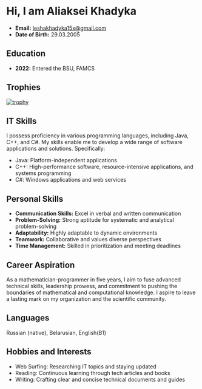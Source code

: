 # Hi, I am Aliaksei Khadyka
- **Email:** leshakhadyka15x@gmail.com
- **Date of Birth:** 29.03.2005

## Education
- **2022:** Entered the BSU, FAMCS

## Trophies
[![trophy](https://github-profile-trophy.vercel.app/AlexHunter15ryo-ma)](https://github.com/ryo-ma/github-profile-trophy)





## IT Skills
I possess proficiency in various programming languages, including Java, C++, and C#. My skills enable me to develop a wide range of software applications and solutions. Specifically:
- Java: Platform-independent applications
- C++: High-performance software, resource-intensive applications, and systems programming
- C#: Windows applications and web services

## Personal Skills
- **Communication Skills:** Excel in verbal and written communication
- **Problem-Solving:** Strong aptitude for systematic and analytical problem-solving
- **Adaptability:** Highly adaptable to dynamic environments
- **Teamwork:** Collaborative and values diverse perspectives
- **Time Management:** Skilled in prioritization and meeting deadlines

## Career Aspiration
As a mathematician-programmer in five years, I aim to fuse advanced technical skills, leadership prowess, and commitment to pushing the boundaries of mathematical and computational knowledge. I aspire to leave a lasting mark on my organization and the scientific community.

## Languages
Russian (native), Belarusian, English(B1)

## Hobbies and Interests
- Web Surfing: Researching IT topics and staying updated
- Reading: Continuous learning through tech articles and books
- Writing: Crafting clear and concise technical documents and guides


